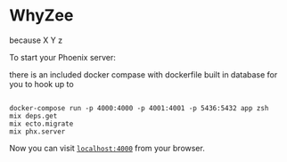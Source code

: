 # WhyZee

because X Y z

To start your Phoenix server:

there is an included docker compase with dockerfile built in database for you to hook up to

```

docker-compose run -p 4000:4000 -p 4001:4001 -p 5436:5432 app zsh
mix deps.get
mix ecto.migrate
mix phx.server

```


Now you can visit [`localhost:4000`](http://localhost:4000) from your browser.


